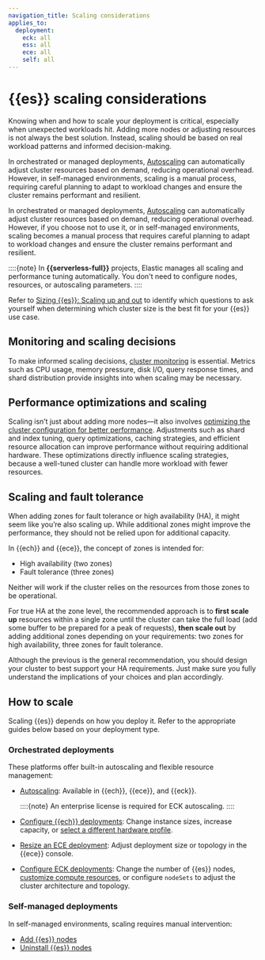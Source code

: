 ```yaml
---
navigation_title: Scaling considerations
applies_to:
  deployment:
    eck: all
    ess: all
    ece: all
    self: all
---
```


# {{es}} scaling considerations

Knowing when and how to scale your deployment is critical, especially when unexpected workloads hit. Adding more nodes or adjusting resources is not always the best solution. Instead, scaling should be based on real workload patterns and informed decision-making.

In orchestrated or managed deployments, [Autoscaling](/deploy-manage/autoscaling.md) can automatically adjust cluster resources based on demand, reducing operational overhead. However, in self-managed environments, scaling is a manual process, requiring careful planning to adapt to workload changes and ensure the cluster remains performant and resilient.

In orchestrated or managed deployments, [Autoscaling](/deploy-manage/autoscaling.md) can automatically adjust cluster resources based on demand, reducing operational overhead. However, if you choose not to use it, or in self-managed environments, scaling becomes a manual process that requires careful planning to adapt to workload changes and ensure the cluster remains performant and resilient.

::::{note}
In **{{serverless-full}}** projects, Elastic manages all scaling and performance tuning automatically. You don't need to configure nodes, resources, or autoscaling parameters.
::::

Refer to [Sizing {{es}}: Scaling up and out](https://www.elastic.co/blog/found-sizing-elasticsearch) to identify which questions to ask yourself when determining which cluster size is the best fit for your {{es}} use case.

## Monitoring and scaling decisions

To make informed scaling decisions, [cluster monitoring](/deploy-manage/monitor.md) is essential. Metrics such as CPU usage, memory pressure, disk I/O, query response times, and shard distribution provide insights into when scaling may be necessary.

## Performance optimizations and scaling

Scaling isn’t just about adding more nodes—it also involves [optimizing the cluster configuration for better performance](./optimize-performance.md). Adjustments such as shard and index tuning, query optimizations, caching strategies, and efficient resource allocation can improve performance without requiring additional hardware. These optimizations directly influence scaling strategies, because a well-tuned cluster can handle more workload with fewer resources.

## Scaling and fault tolerance

When adding zones for fault tolerance or high availability (HA), it might seem like you’re also scaling up. While additional zones might improve the performance, they should not be relied upon for additional capacity.

In {{ech}} and {{ece}}, the concept of zones is intended for:
* High availability (two zones)
* Fault tolerance (three zones)

Neither will work if the cluster relies on the resources from those zones to be operational.

For true HA at the zone level, the recommended approach is to **first scale up** resources within a single zone until the cluster can take the full load (add some buffer to be prepared for a peak of requests), **then scale out** by adding additional zones depending on your requirements: two zones for high availability, three zones for fault tolerance.

Although the previous is the general recommendation, you should design your cluster to best support your HA requirements. Just make sure you fully understand the implications of your choices and plan accordingly.

## How to scale

Scaling {{es}} depends on how you deploy it. Refer to the appropriate guides below based on your deployment type.

### Orchestrated deployments

These platforms offer built-in autoscaling and flexible resource management:

* [Autoscaling](/deploy-manage/autoscaling.md): Available in {{ech}}, {{ece}}, and {{eck}}.  

  ::::{note}
  An enterprise license is required for ECK autoscaling.
  ::::

* [Configure {{ech}} deployments](/deploy-manage/deploy/elastic-cloud/configure.md): Change instance sizes, increase capacity, or [select a different hardware profile](/deploy-manage/deploy/elastic-cloud/ec-change-hardware-profile.md).

* [Resize an ECE deployment](/deploy-manage/deploy/cloud-enterprise/resize-deployment.md): Adjust deployment size or topology in the {{ece}} console.

* [Configure ECK deployments](/deploy-manage/deploy/cloud-on-k8s/configure-deployments.md): Change the number of {{es}} nodes, [customize compute resources](/deploy-manage/deploy/cloud-on-k8s/manage-compute-resources.md), or configure `nodeSets` to adjust the cluster architecture and topology.

### Self-managed deployments

In self-managed environments, scaling requires manual intervention:

* [Add {{es}} nodes](/deploy-manage/deploy/self-managed/installing-elasticsearch.md)
* [Uninstall {{es}} nodes](/deploy-manage/uninstall.md)
